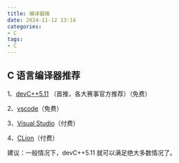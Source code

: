 ```yaml
---
title: 编译器推
date: 2024-11-12 13:14  
categories:
- C
tags:
- C
---
```


## C 语言编译器推荐

1、[devC++5.11](https://dev-c1.software.informer.com/5.11/) （首推，各大赛事官方推荐）（免费）

2、[vscode](https://code.visualstudio.com/)（免费）

3、[Visual Studio](https://visualstudio.microsoft.com/zh-hans/)（付费）

4、[CLion](https://www.jetbrains.com/clion/)（付费）

建议：一般情况下，devC++5.11 就可以满足绝大多数情况了。
